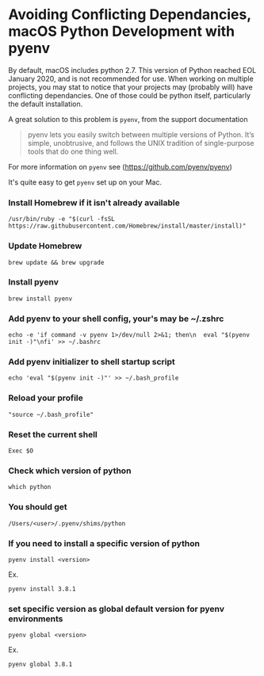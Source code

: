 # Avoiding Conflicting Dependancies, macOS Python Development with pyenv


By default, macOS includes python 2.7. This version of Python reached EOL January 2020, and is not recommended for use. When working on multiple projects, you may stat to notice that your projects may (probably will) have conflicting dependancies. One of those could be python itself, particularly the default installation.

A great solution to this problem is `pyenv`, from the support documentation


> pyenv lets you easily switch between multiple versions of Python. It’s simple, unobtrusive, and follows the UNIX tradition of single-purpose tools that do one thing well.

For more information on `pyenv` see (https://github.com/pyenv/pyenv)


It's quite easy to get `pyenv` set up on your Mac.


### Install Homebrew if it isn't already available
```
/usr/bin/ruby -e "$(curl -fsSL https://raw.githubusercontent.com/Homebrew/install/master/install)"
```
### Update Homebrew
```
brew update && brew upgrade
```
### Install pyenv
```
brew install pyenv
```

### Add pyenv to your shell config, your's may be ~/.zshrc
```
echo -e 'if command -v pyenv 1>/dev/null 2>&1; then\n  eval "$(pyenv init -)"\nfi' >> ~/.bashrc
```
### Add pyenv initializer to shell startup script
```
echo 'eval "$(pyenv init -)"' >> ~/.bash_profile
```
### Reload your profile
```
"source ~/.bash_profile"
```
### Reset the current shell
```
Exec $O
```
### Check which version of python
```
which python
```
### You should get
```
/Users/<user>/.pyenv/shims/python
```
### If you need to install a specific version of python
```
pyenv install <version>
```
 Ex.

```
pyenv install 3.8.1
```
### set specific version as global default version for pyenv environments
```
pyenv global <version>
```
Ex.

```
pyenv global 3.8.1
```
